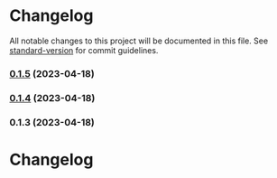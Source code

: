 # Changelog

All notable changes to this project will be documented in this file. See [standard-version](https://github.com/conventional-changelog/standard-version) for commit guidelines.

### [0.1.5](https://github.com/developling-webdevelopment/renovate-config/compare/v0.1.4...v0.1.5) (2023-04-18)

### [0.1.4](https://github.com/developling-webdevelopment/renovate-config/compare/v0.1.3...v0.1.4) (2023-04-18)

### 0.1.3 (2023-04-18)

# Changelog

